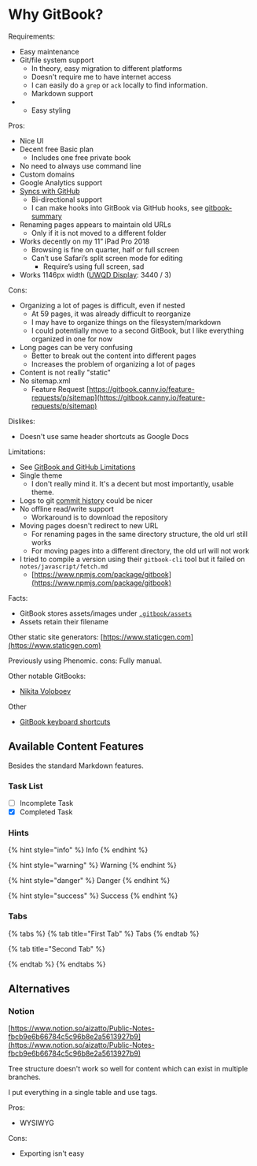 # Why GitBook?

Requirements:

* Easy maintenance
* Git/file system support
  * In theory, easy migration to different platforms
  * Doesn't require me to have internet access
  * I can easily do a `grep` or `ack` locally to find information.
  * Markdown support
* * Easy styling

Pros:

* Nice UI
* Decent free Basic plan
  * Includes one free private book
* No need to always use command line
* Custom domains
* Google Analytics support
* [Syncs with GitHub](https://docs.gitbook.com/integrations/github)
  * Bi-directional support
  * I can make hooks into GitBook via GitHub hooks, see [gitbook-summary](https://github.com/aizatto/gitbook-summary)
* Renaming pages appears to maintain old URLs
  * Only if it is not moved to a different folder
* Works decently on my 11” iPad Pro 2018
  * Browsing is fine on quarter, half or full screen
  * Can’t use Safari’s split screen mode for editing
    * Require’s using full screen, sad
* Works 1146px width \([UWQD Display](notes/archive/displays-monitors.md): 3440 / 3\)

Cons:

* Organizing a lot of pages is difficult, even if nested
  * At 59 pages, it was already difficult to reorganize
  * I may have to organize things on the filesystem/markdown
  * I could potentially move to a second GitBook, but I like everything organized in one for now
* Long pages can be very confusing
  * Better to break out the content into different pages
  * Increases the problem of organizing a lot of pages
* Content is not really "static"
* No sitemap.xml
  * Feature Request [https://gitbook.canny.io/feature-requests/p/sitemap](https://gitbook.canny.io/feature-requests/p/sitemap)

Dislikes:

* Doesn't use same header shortcuts as Google Docs

Limitations:

* See [GitBook and GitHub Limitations](https://docs.gitbook.com/integrations/github/limitations)
* Single theme
  * I don't really mind it. It's a decent but most importantly, usable theme.
* Logs to git [commit history](https://github.com/aizatto/gitbook-public/commits/master) could be nicer
* No offline read/write support
  * Workaround is to download the repository
* Moving pages doesn't redirect to new URL
  * For renaming pages in the same directory structure, the old url still works
  * For moving pages into a different directory, the old url will not work
* I tried to compile a version using their `gitbook-cli` tool but it failed on `notes/javascript/fetch.md`
  * [https://www.npmjs.com/package/gitbook](https://www.npmjs.com/package/gitbook)

Facts:

* GitBook stores assets/images under [`.gitbook/assets`](https://github.com/aizatto/gitbook-public/tree/master/.gitbook/assets)
* Assets retain their filename

Other static site generators: [https://www.staticgen.com](https://www.staticgen.com)

Previously using Phenomic. cons: Fully manual.

Other notable GitBooks:

* [Nikita Voloboev](https://wiki.nikitavoloboev.xyz/)

Other

* [GitBook keyboard shortcuts](https://docs.gitbook.com/keyboard-shortcuts)

## Available Content Features

B​esides the standard Markdown features.

### Task List

* [ ] Incomplete Task
* [x] Completed Task

### Hints

{% hint style="info" %}
Info
{% endhint %}

{% hint style="warning" %}
Warning
{% endhint %}

{% hint style="danger" %}
Danger
{% endhint %}

{% hint style="success" %}
Success
{% endhint %}

### Tabs

{% tabs %}
{% tab title="First Tab" %}
Tabs
{% endtab %}

{% tab title="Second Tab" %}

{% endtab %}
{% endtabs %}

## Alternatives

### Notion

[https://www.notion.so/aizatto/Public-Notes-fbcb9e6b66784c5c96b8e2a5613927b9](https://www.notion.so/aizatto/Public-Notes-fbcb9e6b66784c5c96b8e2a5613927b9)

Tree structure doesn't work so well for content which can exist in multiple branches.

I put everything in a single table and use tags.

Pros:

* WYSIWYG

Cons:

* Exporting isn't easy

### 

